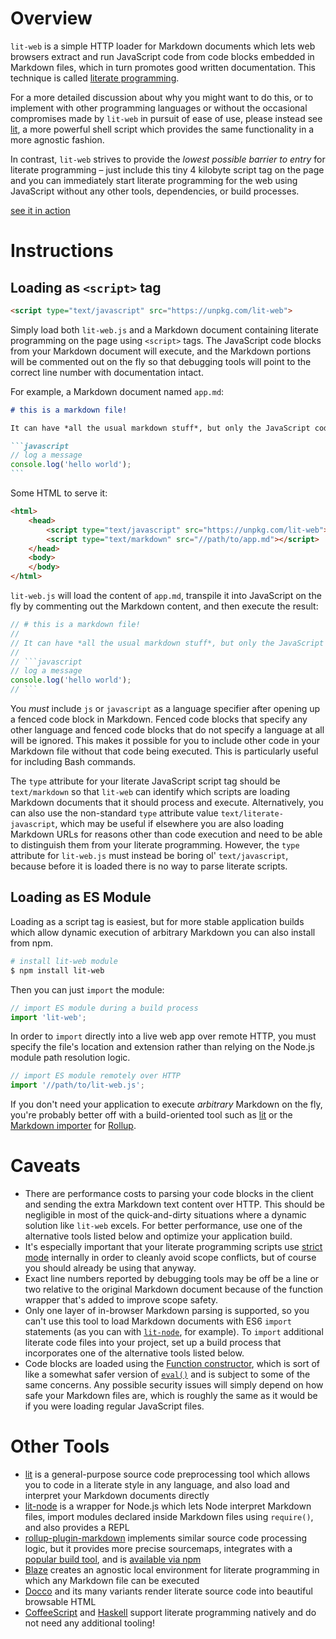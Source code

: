 # Overview

`lit-web` is a simple HTTP loader for Markdown documents which lets web browsers extract and run JavaScript code from code blocks embedded in Markdown files, which in turn promotes good written documentation. This technique is called [literate programming](https://en.wikipedia.org/wiki/Literate_programming).

For a more detailed discussion about why you might want to do this, or to implement with other programming languages or without the occasional compromises made by `lit-web` in pursuit of ease of use, please instead see [lit](https://github.com/vijithassar/lit), a more powerful shell script which provides the same functionality in a more agnostic fashion.

In contrast, `lit-web` strives to provide the *lowest possible barrier to entry* for literate programming – just include this tiny 4 kilobyte script tag on the page and you can immediately start literate programming for the web using JavaScript without any other tools, dependencies, or build processes.

[see it in action](https://bl.ocks.org/vijithassar/51a0eea01d26158611b8dc07be91c1aa)

# Instructions

## Loading as `<script>` tag

```html
<script type="text/javascript" src="https://unpkg.com/lit-web">
```

Simply load both `lit-web.js` and a Markdown document containing literate programming on the page using `<script>` tags. The JavaScript code blocks from your Markdown document will execute, and the Markdown portions will be commented out on the fly so that debugging tools will point to the correct line number with documentation intact.

For example, a Markdown document named `app.md`:

~~~markdown
# this is a markdown file!

It can have *all the usual markdown stuff*, but only the JavaScript code blocks will run:

```javascript
// log a message
console.log('hello world');
```
~~~

Some HTML to serve it:

```html
<html>
    <head>
        <script type="text/javascript" src="https://unpkg.com/lit-web"></script>
        <script type="text/markdown" src="//path/to/app.md"></script>
    </head>
    <body>
    </body>
</html>
```

`lit-web.js` will load the content of `app.md`, transpile it into JavaScript on the fly by commenting out the Markdown content, and then execute the result:

```javascript
// # this is a markdown file!
//
// It can have *all the usual markdown stuff*, but only the JavaScript code blocks will run:
//
// ```javascript
// log a message
console.log('hello world');
// ```
```

You *must* include `js` or `javascript` as a language specifier after opening up a fenced code block in Markdown. Fenced code blocks that specify any other language and fenced code blocks that do not specify a language at all will be ignored. This makes it possible for you to include other code in your Markdown file without that code being executed. This is particularly useful for including Bash commands.

The `type` attribute for your literate JavaScript script tag should be `text/markdown` so that `lit-web` can identify which scripts are loading Markdown documents that it should process and execute. Alternatively, you can also use the non-standard `type` attribute value `text/literate-javascript`, which may be useful if elsewhere you are also loading Markdown URLs for reasons other than code execution and need to be able to distinguish them from your literate programming. However, the `type` attribute for `lit-web.js` must instead be boring ol' `text/javascript`, because before it is loaded there is no way to parse literate scripts. 

## Loading as ES Module

Loading as a script tag is easiest, but for more stable application builds which allow dynamic execution of arbitrary Markdown you can also install from npm.

```bash
# install lit-web module
$ npm install lit-web
```

Then you can just `import` the module:

```javascript
// import ES module during a build process
import 'lit-web';
```

In order to `import` directly into a live web app over remote HTTP, you must specify the file's location and extension rather than relying on the Node.js module path resolution logic.

```javascript
// import ES module remotely over HTTP
import '//path/to/lit-web.js';
```

If you don't need your application to execute *arbitrary* Markdown on the fly, you're probably better off with a build-oriented tool such as [lit](https://github.com/vijithassar/lit) or the [Markdown importer](https://www.npmjs.com/package/rollup-plugin-markdown) for [Rollup](https://rollupjs.org).

# Caveats

- There are performance costs to parsing your code blocks in the client and sending the extra Markdown text content over HTTP. This should be negligible in most of the quick-and-dirty situations where a dynamic solution like `lit-web` excels. For better performance, use one of the alternative tools listed below and optimize your application build.
- It's especially important that your literate programming scripts use [strict mode](https://developer.mozilla.org/en-US/docs/Web/JavaScript/Reference/Strict_mode) internally in order to cleanly avoid scope conflicts, but of course you should already be using that anyway.
- Exact line numbers reported by debugging tools may be off be a line or two relative to the original Markdown document because of the function wrapper that's added to improve scope safety.
- Only one layer of in-browser Markdown parsing is supported, so you can't use this tool to load Markdown documents with ES6 `import` statements (as you can with [`lit-node`](https://github.com/Rich-Harris/lit-node), for example). To `import` additional literate code files into your project, set up a build process that incorporates one of the alternative tools listed below.
- Code blocks are loaded using the [Function constructor](https://developer.mozilla.org/en-US/docs/Web/JavaScript/Reference/Global_Objects/Function), which is sort of like a somewhat safer version of [`eval()`](https://developer.mozilla.org/en-US/docs/Web/JavaScript/Reference/Global_Objects/eval) and is subject to some of the same concerns. Any possible security issues will simply depend on how safe your Markdown files are, which is roughly the same as it would be if you were loading regular JavaScript files.

# Other Tools

- [lit](https://github.com/vijithassar/lit) is a general-purpose source code preprocessing tool which allows you to code in a literate style in any language, and also load and interpret your Markdown documents directly
- [lit-node](https://github.com/Rich-Harris/lit-node) is a wrapper for Node.js which lets Node interpret Markdown files, import modules declared inside Markdown files using `require()`, and also provides a REPL
- [rollup-plugin-markdown](https://www.npmjs.com/package/rollup-plugin-markdown) implements similar source code processing logic, but it provides more precise sourcemaps, integrates with a [popular build tool](https://rollupjs.org), and is [available via npm](https://www.npmjs.com/package/rollup-plugin-markdown)
- [Blaze](https://github.com/0atman/blaze) creates an agnostic local environment for literate programming in which any Markdown file can be executed
- [Docco](http://ashkenas.com/docco/) and its many variants render literate source code into beautiful browsable HTML
- [CoffeeScript](http://coffeescript.org) and [Haskell](https://www.haskell.org/) support literate programming natively and do not need any additional tooling!